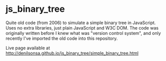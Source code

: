 # js_binary_tree

Quite old code (from 2006) to simulate a simple binary tree in JavaScript.
Uses no extra libraries, just plain JavaScript and W3C DOM.
The code was originally written before I knew what was "version control
system", and only recently I've imported the old code into this repository.

Live page available at <http://denilsonsa.github.io/js_binary_tree/simple_binary_tree.html>
